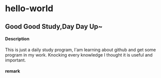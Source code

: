# hello-world
## Good Good Study,Day Day Up~

#### Description

This is just a daily study program,
I'am learning about github and get some program in my work.
Knocking every knowledge I thought it is useful and important.

#### remark


